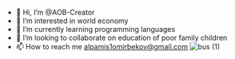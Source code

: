 - 👋 Hi, I’m @AOB-Creator
- 👀 I’m interested in world economy
- 🌱 I’m currently learning programming languages
- 💞️ I’m looking to collaborate on education of poor family children
- 📫 How to reach me alpamis1omirbekov@gmail.com
![bus (1)](https://github.com/AOB-Creator/Joyda/assets/86979151/8d1a2495-a477-4dcb-b21e-0a6451447f00)
